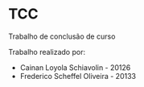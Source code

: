 # TCC
Trabalho de conclusão de curso

Trabalho realizado por:
- Cainan Loyola Schiavolin - 20126
- Frederico Scheffel Oliveira - 20133
